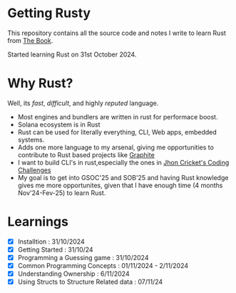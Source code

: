 # Getting Rusty
This repository contains all the source code and notes I write to learn Rust from [The Book](https://doc.rust-lang.org/book/).

Started learning Rust on 31st October 2024.

# Why Rust?
Well, its _fast_, _difficult_, and highly _reputed_ language.
- Most engines and bundlers are written in rust for performace boost.
- Solana ecosystem is in Rust
- Rust can be used for literally everything, CLI, Web apps, embedded systems.
- Adds one more language to my arsenal, giving me opportunities to contribute to Rust based projects like [Graphite](graphite.rs)
- I want to build CLI's in rust,especially the ones in [Jhon Cricket's Coding Challenges](https://codingchallenges.fyi/challenges/intro)
- My goal is to get into GSOC'25 and SOB'25 and having Rust knowledge gives me more opportunites, given that I have enough time (4 months Nov'24-Fev-25) to learn Rust.

# Learnings
- [x] Installtion : 31/10/2024
- [x] Getting Started : 31/10/24
- [x] Programming a Guessing game : 31/10/2024
- [x] Common Programming Concepts : 01/11/2024 - 2/11/2024
- [x] Understanding Ownership : 6/11/2024
- [x] Using Structs to Structure Related data : 07/11/24